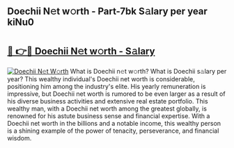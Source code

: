 ## Doechii N𝚎t w𝚘rth - Part-7bk S𝚊lary per year kiNu0

# <h2><a href="http://gc2aze9.nevu.top/?p=Doechii">🔗 👉🔴 Doechii N𝚎t w𝚘rth - S𝚊lary</a></h2>

[![Doechii N𝚎t W𝚘rth](https://i.imgur.com/Oavwk0R.jpeg)](http://gc2aze9.nevu.top/?p=Doechii)
What is Doechii n𝚎t w𝚘rth? What is Doechii s𝚊lary per year?
This wealthy individual's Doechii net worth is considerable, positioning him among the industry's elite. His yearly remuneration is impressive, but Doechii net worth is rumored to be even larger as a result of his diverse business activities and extensive real estate portfolio. This wealthy man, with a Doechii net worth among the greatest globally, is renowned for his astute business sense and financial expertise. With a Doechii net worth in the billions and a notable income, this wealthy person is a shining example of the power of tenacity, perseverance, and financial wisdom.
